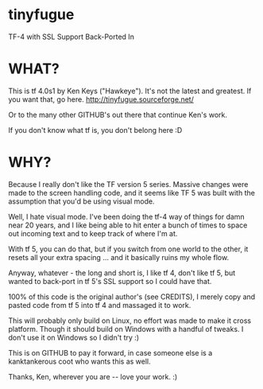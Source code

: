 # tinyfugue
TF-4 with SSL Support Back-Ported In

# WHAT?
This is tf 4.0s1 by Ken Keys ("Hawkeye").  It's not the latest and greatest.
If you want that, go here.   http://tinyfugue.sourceforge.net/

Or to the many other GITHUB's out there that continue Ken's work.

If you don't know what tf is, you don't belong here :D

# WHY?
Because I really don't like the TF version 5 series.  Massive changes
were made to the screen handling code, and it seems like TF 5 was built
with the assumption that you'd be using visual mode.

Well, I hate visual mode.  I've been doing the tf-4 way of things for
damn near 20 years, and I like being able to hit enter a bunch of
times to space out incoming text and to keep track of where I'm at.

With tf 5, you can do that, but if you switch from one world to the
other, it resets all your extra spacing ... and it basically ruins
my whole flow.

Anyway, whatever - the long and short is, I like tf 4, don't like tf 5,
but wanted to back-port in tf 5's SSL support so I could have that.

100% of this code is the original author's (see CREDITS), I merely
copy and pasted code from tf 5 into tf 4 and massaged it to work.

This will probably only build on Linux, no effort was made to make
it cross platform.  Though it should build on Windows with a handful
of tweaks.  I don't use it on Windows so I didn't try :)

This is on GITHUB to pay it forward, in case someone else is a
kanktankerous coot who wants this as well.

Thanks, Ken, wherever you are -- love your work. :)
